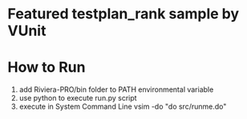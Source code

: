 # Featured testplan_rank sample by VUnit

# How to Run

1. add Riviera-PRO/bin folder to PATH environmental variable
2. use python to execute run.py script
3. execute in System Command Line
    vsim -do "do src/runme.do"

